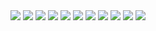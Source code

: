 <div align="center">
  <img src="https://img.shields.io/badge/Java-ED8B00?style=for-the-badge&logo=java&logoColor=white" />
  <img src="https://img.shields.io/badge/C%23-239120?style=for-the-badge&logo=c-sharp&logoColor=white" />
  <img src="https://img.shields.io/badge/Lua-2C2D72?style=for-the-badge&logo=lua&logoColor=white" />
  <img src="https://img.shields.io/badge/Spring-6DB33F?style=for-the-badge&logo=spring&logoColor=white" />
  <img src="https://img.shields.io/badge/Quarkus-4695EB?style=for-the-badge&logo=quarkus&logoColor=white" />
  <img src="https://img.shields.io/badge/GraphQL-E10098?style=for-the-badge&logo=graphql&logoColor=white" />
  <img src="https://img.shields.io/badge/PostgreSQL-316192?style=for-the-badge&logo=postgresql&logoColor=white" />
  <img src="https://img.shields.io/badge/DynamoDB-4053D6?style=for-the-badge&logo=amazon-dynamodb&logoColor=white" />
  <img src="https://img.shields.io/badge/Docker-2496ED?style=for-the-badge&logo=docker&logoColor=white" />
  <img src="https://img.shields.io/badge/Git-F05032?style=for-the-badge&logo=git&logoColor=white" />
  <img src="https://img.shields.io/badge/macOS-000000?style=for-the-badge&logo=apple&logoColor=white" />
</div>

<!--
### In progress
1. Transactions
2. Docker
3. Quakus
  - https://github.com/Iskamele/quarkus-1-start
3. CriteriaBuilder & CriteriaQuery
4. Mockito

### TODO
1. GraphQL
  - https://www.youtube.com/watch?v=Y0lDGjwRYKw&list=PL4cUxeGkcC9iK6Qhn-QLcXCXPQUov1U7f
  - https://graphql.org/learn
2. Hasura
3. DynamoDB
4. MongoDB
5. REST API
6. JWT
7. Keycloak

### To read
1. https://quarkus.io/guides/cdi
2. https://quarkus.io/guides/cdi-reference
3. https://quarkus.io/guides/smallrye-graphql
4. https://quarkus.io/guides/cli-tooling
5. https://quarkus.io/guides/getting-started#development-mode
6. https://www.atlassian.com/ru/git/tutorials/saving-changes/git-stash
7. https://www.jetbrains.com/help/idea/2024.1/undo-changes.html#revert-last-commit
8. https://www.toptal.com/java/a-guide-to-everyday-mockito
-->
<!--
**Iskamele/iskamele** is a ✨ _special_ ✨ repository because its `README.md` (this file) appears on your GitHub profile.

Here are some ideas to get you started:

- 🔭 I’m currently working on ...
- 🌱 I’m currently learning ...
- 👯 I’m looking to collaborate on ...
- 🤔 I’m looking for help with ...
- 💬 Ask me about ...
- 📫 How to reach me: ...
- 😄 Pronouns: ...
- ⚡ Fun fact: ...
-->
